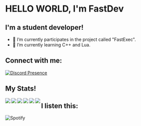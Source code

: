 # HELLO WORLD, I'm FastDev

## I'm a student developer!

- 🔴 I’m currently participates in the project called "FastExec".
- 🔴 I’m currently learning C++ and Lua.
## Connect with me:

[![Discord Presence](https://lanyard.cnrad.dev/api/877544932800348240?bg=#525252)](https://discord.com/users/877544932800348240)

## My Stats!

<img align="left" widht="47%" src="https://github-readme-stats.vercel.app/api?username=Student-FastDev&count_private=true&show_icons=true&theme=dark" />

<img align="left" widht="47%" src="https://github-readme-stats.vercel.app/api/top-langs/?username=Student-FastDev&theme=dark" />


<img align="left" widht="47%" src="https://img.shields.io/badge/lua-%232C2D72.svg?style=for-the-badge&logo=lua&logoColor=white" />
<img align="left" widht="47%" src="https://img.shields.io/badge/python-3670A0?style=for-the-badge&logo=python&logoColor=ffdd54" />
<img align="left" widht="47%" src="https://img.shields.io/badge/c++-%2300599C.svg?style=for-the-badge&logo=c%2B%2B&logoColor=white" />
<img align="left" widht="47%" src="https://img.shields.io/badge/html5-%23E34F26.svg?style=for-the-badge&logo=html5&logoColor=white" />

## I listen this:

![Spotify](https://spotify-recently-played-readme.vercel.app/api?user=314376usnc4efynsu3nzgy7xtxq4)
